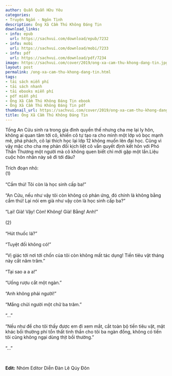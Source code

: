```yaml
---
author: Quẫn Quẫn Hữu Yêu
categories:
- Truyện Ngắn - Ngôn Tình
description: Ông Xã Cầm Thú Không Đáng Tin
download_links:
- info: epub
  url: https://sachvui.com/download/epub/7232
- info: mobi
  url: https://sachvui.com/download/mobi/7233
- info: pdf
  url: https://sachvui.com/download/pdf/7234
image: https://sachvui.com/cover/2019/ong-xa-cam-thu-khong-dang-tin.jpg
layout: post
permalink: /ong-xa-cam-thu-khong-dang-tin.html
tags:
- tải sách miễn phí
- tải sách nhanh
- tải ebooks miễn phí
- pdf miễn phí
- Ông Xã Cầm Thú Không Đáng Tin ebook
- Ông Xã Cầm Thú Không Đáng Tin pdf
thumbnail_url: https://sachvui.com/cover/2019/ong-xa-cam-thu-khong-dang-tin.jpg
title: Ông Xã Cầm Thú Không Đáng Tin
---
```


 <div class="item-desc text-justify"> <p>Tống An Cửu sinh ra trong gia đình quyền thế nhưng cha mẹ lại ly hôn, không ai quan tâm tới cô, khiến cô tự tạo ra cho mình một lớp vỏ bọc mạnh mẽ, phá phách, cô lại thích học lại lớp 12 không muốn lên đại học. Cũng vì vậy mặc cho cha mẹ phản đối kịch liệt cô vẫn quyết định kết hôn với Phó Thần Thương một người mà cô không quen biết chỉ mới gặp một lần.Liệu cuộc hôn nhân này sẽ đi tới đâu?<br><br>Trích đoạn nhỏ: <br>(1)<br><br>“Cầm thú! Tôi còn là học sinh cấp ba!”<br><br>“An Cửu, nếu như vậy tôi còn không có phản ứng, đó chính là không bằng cầm thú! Lại nói em già như vậy còn là học sinh cấp ba?”<br><br>“Lại! Già! Vậy! Còn! Không! Già! Bằng! Anh!”<br><br>(2)<br><br>“Hút thuốc lá?”<br><br>“Tuyệt đối không có!”<br><br>“Vị giác tới nơi tới chốn của tôi còn không mất tác dụng! Tiền tiêu vặt tháng này cắt năm trăm.”<br><br>“Tại sao a a a!”<br><br>“Uống rượu cắt một ngàn.”<br><br>“Anh không phải người!”<br><br>“Mắng chửi người một chữ ba trăm.”<br><br>“…”<br><br>“Nếu như để cho tôi thấy được em đi xem mắt, cắt toàn bộ tiền tiêu vặt, mặt khác bồi thường phí tổn thất tinh thần cho tôi ba ngàn đồng, không có tiền tôi cũng không ngại dùng thịt bồi thường.”<br><br>“…”</p><p> </p><p><strong>Edit:</strong> Nhóm Editor Diễn Đàn Lê Qúy Đôn<br> </p> </div>